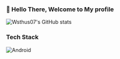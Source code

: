 ### 👋 Hello There, Welcome to My profile

<!--
**WsThus07/Wsthus07** is a ✨ _special_ ✨ repository because its `README.md` (this file) appears on your GitHub profile.

Here are some ideas to get you started:

- 🔭 I’m currently working on ...
- 🌱 I’m currently learning ...
- 👯 I’m looking to collaborate on ...
- 🤔 I’m looking for help with ...
- 💬 Ask me about ...
- 📫 How to reach me: ...
- 😄 Pronouns: ...
- ⚡ Fun fact: ...
--> 
![Wsthus07's GitHub stats](https://github-readme-stats.vercel.app/api?username=Wsthus07&show_icons=true&theme=radical)
### Tech Stack
![Android](https://img.shields.io/badge/Android-3DDC84?style=for-the-badge&logo=android&logoColor=white)
